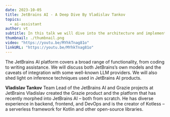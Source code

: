 ```yaml
---
date: 2023-10-05
title: JetBrains AI - A Deep Dive By Vladislav Tankov
topics:
  - ai-assistant
author: vt
subtitle: In this talk we will dive into the architecture and implementation of JetBrains AI – the backbone of AI Assistant in JetBrains IDEs, Grazie, and other JetBrains products.
thumbnail: ./thumbnail.png
video: "https://youtu.be/MYhkTnag81o"
linkURL: "https://youtu.be/MYhkTnag81o"
---
```


The JetBrains AI platform covers a broad range of functionality, from coding to writing assistance. We will discuss both JetBrains’s own models and the caveats of integration with some well-known LLM providers. We will also shed light on inference techniques used in JetBrains AI products.

**Vladislav Tankov**
Team Lead of the JetBrains AI and Grazie projects at JetBrains
Vladislav created the Grazie product and the platform that has recently morphed into JetBrains AI – both from scratch. He has diverse experience in backend, frontend, and DevOps and is the creator of Kotless – a serverless framework for Kotlin and other open-source libraries.
